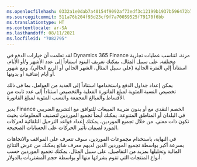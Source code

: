 ```yaml
---
ms.openlocfilehash: 0332a1e0dab7a40154f9092af73edf3c12199b1937b596472b71ede89e68e586
ms.sourcegitcommit: 511a76b204f93d23cf9f7a70059525f79170f6bb
ms.translationtype: HT
ms.contentlocale: ar-SA
ms.lasthandoff: 08/11/2021
ms.locfileid: "7082795"
---
```

لقد تعلمت أن خيارات الدفع في Dynamics 365 Finance مرنة، لتناسب عمليات تجارية مختلفة. على سبيل المثال، يمكنك تعريف البنود استناداً إلى عدد الأشهر و/أو الأيام، استناداً إلى الفترة الحالية (على سبيل المثال، الشهر الحالي أو الربع الحالي)، ومع شهور أو أيام إضافية أو بدونها.

يمكن إعداد جداول الدفع واستخدامها استناداً إلى العديد من العوامل، بما في ذلك تخصيص النسبة المئوية لمبلغ الفاتورة الفعلية والتخصيص استناداً إلى عدد ثابت من الأقساط والمبالغ المجمعة والنسب المئوية لمبلغ الفاتورة.

يدير Finance الخصم النقدي مع أو بدون ضريبة المبيعات للتوافق مع التشريع الضريبي في البلدان أو المناطق المتنوعة. يمكنك أيضاً تجميع الموردين لتصنيف المعلومات بحيث تكون ذات معني. من خلال تجميع الموردين، يمكنك إعداد قواعد الترحيل التلقائية لحركات المورد لضمان تأثير الحركات على الحسابات الصحيحة.

في النهاية، باستخدام مجموعات الموردين، سوف تتعرف على المواقف والاتجاهات بسرعة أكبر بواسطة تجميع الموردين الذين لديهم معرف شائع يمكنك من عرض النتائج المالية وتحليلها بمزيد من التفاصيل. على سبيل المثال، يمكنك تجميع الموردين حسب أنواع المنتجات التي تقوم بشرائها منها أو بواسطة حجم المشتريات بالدولار.

